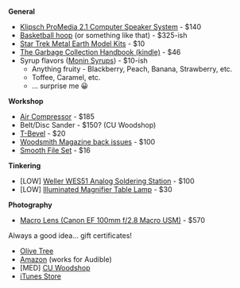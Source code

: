 **General**

- [Klipsch ProMedia 2.1 Computer Speaker System](http://a.co/0xtWHan) - $140
- [Basketball hoop](http://a.co/b4vfCIk) (or something like that) - $325-ish
- [Star Trek Metal Earth Model Kits](https://www.thinkgeek.com/product/hruj/) - $10
- [The Garbage Collection Handbook (kindle)](http://a.co/d/eq3AchS) - $46
- Syrup flavors ([Monin Syrups](https://www.monin.com/us/products)) - $10-ish
  - Anything fruity - Blackberry, Peach, Banana, Strawberry, etc.
  - Toffee, Caramel, etc.
  - ... surprise me 😀


**Workshop**

- [Air Compressor](https://www.lowes.com/pd/California-Air-Tools-2-Gallon-Electric-Horizontal-Quiet-Air-Compressor/1000018911) - $185
- Belt/Disc Sander - $150? (CU Woodshop)
- [T-Bevel](https://www.lowes.com/pd/IRWIN-Hardwood-T-Bevel/50420100) - $20
- [Woodsmith Magazine back issues](http://www.woodsmith.com/back-issue-library.php) - $100
- [Smooth File Set](https://www.lowes.com/pd/Kobalt-8-in-Smooth-File-Set/999921002) - $16

**Tinkering**

- \[LOW] [Weller WES51 Analog Soldering Station](http://a.co/acyAMEz) - $100
- \[LOW] [Illuminated Magnifier Table Lamp](https://www.ifixit.com/Store/Tools/Illuminated-Magnifier-Table-Lamp/IF145-038) - $30

**Photography**

- [Macro Lens (Canon EF 100mm f/2.8 Macro USM)](http://www.bhphotovideo.com/c/product/194451-USA/Canon_4657A006_100mm_f_2_8_USM_Macro.html) - $570


Always a good idea... gift certificates!

- [Olive Tree](https://www.olivetree.com/store/gift_cards.php)
- [Amazon](http://www.amazon.com/gp/gc/ref=topnav_giftcert) (works for Audible)
- \[MED] [CU Woodshop](http://cuwoodshop.com/)
- [iTunes Store](http://store.apple.com/us/browse/home/giftcards/itunes/gallery)
